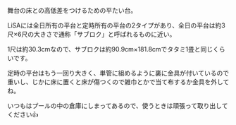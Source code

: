舞台の床との高低差をつけるための平たい台。

  

LiSAには全日所有の平台と定時所有の平台の2タイプがあり、全日の平台は約3尺×6尺の大きさで通称「サブロク」と呼ばれるものに近い。

1尺は約30.3cmなので、サブロクは約90.9cm×181.8cmでタタミ1畳と同じくらいです。

  

  

定時の平台はもう一回り大きく、単管に組めるように裏に金具が付いているので重いし、じかに床に置くと床が傷つくので雑巾とかで当て布するか金具を外してね。

いつもはプールの中の倉庫にしまってあるので、使うときは頑張って取り出してください👍

